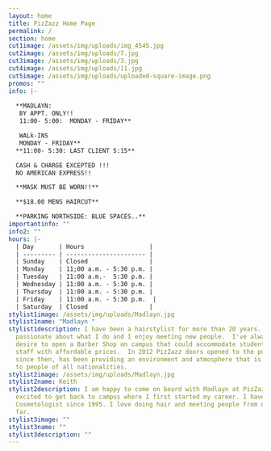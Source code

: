 ```yaml
---
layout: home
title: PizZazz Home Page
permalink: /
section: home
cut1image: /assets/img/uploads/img_4545.jpg
cut2image: /assets/img/uploads/7.jpg
cut3image: /assets/img/uploads/3.jpg
cut4image: /assets/img/uploads/11.jpg
cut5image: /assets/img/uploads/uploaded-square-image.png
promos: ""
info: |-
  
  **MADLAYN:
   BY APPT. ONLY!!
   11:00- 5:00:  MONDAY - FRIDAY**

   WALk-INS  
   MONDAY - FRIDAY** 
  **11:00- 5:30: LAST CLIENT 5:15**

  CASH & CHARGE EXCEPTED !!!
  NO AMERICAN EXPRESS!!

  **MASK MUST BE WORN!!**

  **$18.00 MENS HAIRCUT**

  **PARKING NORTHSIDE: BLUE SPACES..**
importantinfo: ""
info2: ""
hours: |-
  | Day       | Hours                  |
  | --------- | ---------------------- |
  | Sunday    | Closed                 |
  | Monday    | 11;00 a.m. - 5:30 p.m. |
  | Tuesday   | 11:00 a.m.-  5:30 p.m. |
  | Wednesday | 11:00 a.m. - 5:30 p.m. |
  | Thursday  | 11:00 a.m. - 5:30 p.m. |
  | Friday    | 11:00 a.m. - 5:30 p.m.  |
  | Saturday  | Closed                 |
stylist1image: /assets/img/uploads/Madlayn.jpg
stylist1name: "Madlayn "
stylist1description: I have been a hairstylist for more than 20 years.  I'm very
  passionate about what I do and I enjoy meeting new people.  I've always had a
  desire to open a Barber Shop on campus that could accommodate students and
  staff with affordable prices.  In 2012 PizZazz doors opened to the public and,
  since then, has been providing an environment and atmosphere that is welcoming
  to people of all nationalities.
stylist2image: /assets/img/uploads/Madlayn.jpg
stylist2name: Keith
stylist2description: I am happy to come on board with Madlayn at PizZazz. I am
  excited to get back to campus where I first started my career. I have been a
  Cosmetologist since 1995. I love doing hair and meeting people from near and
  far.
stylist3image: ""
stylist3name: ""
stylist3description: ""
---
```

